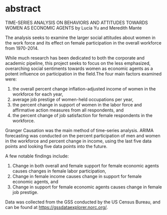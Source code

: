 # abstract
TIME-SERIES ANALYSIS ON BEHAVIORS AND ATTITUDES TOWARDS WOMEN AS ECONOMIC AGENTS 
by Lucia Yu and Meredith Mante

The analysis seeks to examine the larger social attitudes about women in the work force and its effect on female participation in the overall workforce from 1970-2014. 

While much research has been dedicated to both the corporate and academic pipeline, this project seeks to focus on the less emphasized, overarching social sentiments towards women as economic agents as a potent influence on participation in the field.The four main factors examined were: 
1) the overall percent change inflation-adjusted income of women in the workforce for each year,
2) average job prestige of women-held occupations per year,
3) the percent change in support of women in the labor force and affirmative action measures from all respondents, and
4) the percent change of job satisfaction for female respondents in the workforce.

Granger Causation was the main method of time-series analysis. ARIMA forecasting was conducted on the percent participation of men and women in the workforce and percent change in income, using the last five data points and looking five data points into the future. 

A few notable findings include:
1) Change in both overall and female support for female economic agents causes changes in female labor participation,
2) Change in female income causes change in support for female economic agents, and 
3) Change in support for female economic agents causes change in female job prestige.

Data was collected from the GSS conducted by the US Census Bureau, and can be found at https://gssdataexplorer.norc.org/. 
